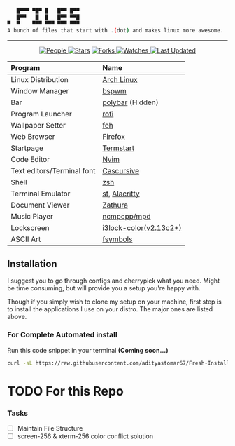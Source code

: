 ```bash
   █▀▀▀ ▀█▀ █   █▀▀ █▀▀
   █▀▀   █  █   █▀▀ ▀▀█
▀  ▀    ▀▀▀ ▀▀▀ ▀▀▀ ▀▀▀
A bunch of files that start with .(dot) and makes linux more awesome.
```
<hr>
<div align = "center">
<a href="https://github.com/adityastomar67/.dotfiles/graphs/contributors">
<img alt="People" src="https://img.shields.io/github/contributors/adityastomar67/.dotfiles?style=flat&color=ffaaf2&label=People"> </a>

<a href="https://github.com/adityastomar67/.dotfiles/stargazers">
<img alt="Stars" src="https://img.shields.io/github/stars/adityastomar67/.dotfiles?style=flat&color=98c379&label=Stars"></a>

<a href="https://github.com/adityastomar67/.dotfiles/network/members">
<img alt="Forks" src="https://img.shields.io/github/forks/adityastomar67/.dotfiles?style=flat&color=66a8e0&label=Forks"> </a>

<a href="https://github.com/adityastomar67/.dotfiles/watchers">
<img alt="Watches" src="https://img.shields.io/github/watchers/adityastomar67/.dotfiles?style=flat&color=f5d08b&label=Watches"> </a>

<a href="https://github.com/adityastomar67/.dotfiles/pulse">
<img alt="Last Updated" src="https://img.shields.io/github/last-commit/adityastomar67/.dotfiles?style=flat&color=e06c75&label="> </a>
</div>

| Program                             | Name                                                                                                                           |
| :---                                | :---                                                                                                                           |
| Linux Distribution                  | [Arch Linux](https://www.archlinux.org/)                                                                                       |
| Window Manager                      | [bspwm](https://github.com/baskerville/bspwm)                                                                                  |
| Bar                                 | [polybar](https://github.com/jaagr/polybar) (Hidden)                                                                           |
| Program Launcher                    | [rofi](https://github.com/DaveDavenport/rofi)                                                                                  |
| Wallpaper Setter                    | [feh](https://github.com/derf/feh)                                                                                             |
| Web Browser                         | [Firefox](https://firefox.com)                                                                                                 |
| Startpage                           | [Termstart](https://github.com/adityastomar67/.dotfiles/tree/master/startpage/termstart)                                       |
| Code Editor                         | [Nvim](https://neovim.io/)                                                                                                     |
| Text editors/Terminal font          | [Cascursive](https://github.com/sainnhe/icursive-nerd-font)                                                                    |
| Shell                               | [zsh](https://www.zsh.org/)                                                                                                    |
| Terminal Emulator                   | [st](https://st.suckless.org/), [Alacritty](https://github.com/alacritty/alacritty)                                            |
| Document Viewer                     | [Zathura](https://pwmt.org/projects/zathura/)                                                                                  |
| Music Player                        | [ncmpcpp/mpd](https://github.com/ncmpcpp/ncmpcpp)                                                                              |
| Lockscreen                          | [i3lock-color(v2.13c2+)](https://github.com/Raymo111/i3lock-color)                                                            |
| ASCII Art                           | [fsymbols](https://fsymbols.com/text-art)                                                                                      |

## Installation
I suggest you to go through configs and cherrypick what you need. Might be time consuming, but will provide you a setup you're happy with.

Though if you simply wish to clone my setup on your machine, first step is to install the applications I use on your distro. The major ones are listed above.


### For Complete Automated install
Run this code snippet in your terminal **(Coming soon...)**
```bash
curl -sL https://raw.githubusercontent.com/adityastomar67/Fresh-Install/master/Fresh-Install.sh | sh -s -- --dots
```

# TODO For this Repo

### Tasks
- [ ] Maintain File Structure
- [ ] screen-256 & xterm-256 color conflict solution
